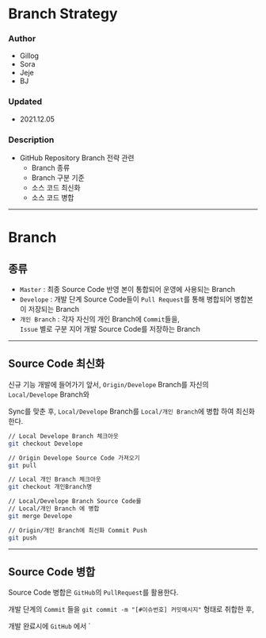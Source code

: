 # Branch Strategy

### Author
- Gillog
- Sora
- Jeje
- BJ

### Updated
- 2021.12.05

### Description
- GitHub Repository Branch 전략 관련
  - Branch 종류
  - Branch 구분 기준
  - 소스 코드 최신화
  - 소스 코드 병합
---

# Branch

## 종류

- `Master` : 최종 Source Code 반영 본이 통합되어 운영에 사용되는 Branch
- `Develope` : 개발 단계 Source Code들이 `Pull Request`를 통해 병합되어 병합본이 저장되는 Branch
- `개인 Branch` : 각자 자신의 개인 Branch에 `Commit`들을,<br>`Issue` 별로 구분 지어 개발 Source Code를 저장하는 Branch

---

## Source Code 최신화

신규 기능 개발에 들어가기 앞서, `Origin/Develope` Branch를 자신의 `Local/Develope` Branch와

Sync를 맞춘 후, `Local/Develope` Branch를 `Local/개인 Branch`에 병합 하여 최신화 한다.

```bash
// Local Develope Branch 체크아웃
git checkout Develope

// Origin Develope Source Code 가져오기
git pull

// Local 개인 Branch 체크아웃
git checkout 개인Branch명

// Local/Develope Branch Source Code를 
// Local/개인 Branch 에 병합
git merge Develope

// Origin/개인 Branch에 최신화 Commit Push
git push
```

---

## Source Code 병합

Source Code 병합은 `GitHub`의 `PullRequest`를 활용한다.

개발 단계의 `Commit` 들을 `git commit -m "[#이슈번호] 커밋메시지"` 형태로 취합한 후,

개발 완료시에 `GitHub` 에서 `